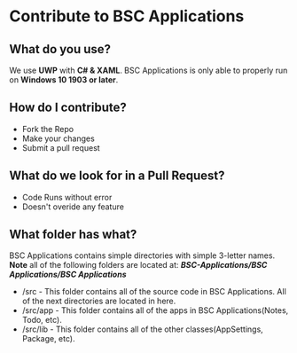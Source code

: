 # Contribute to BSC Applications

## What do you use?
We use **UWP** with **C# & XAML**. BSC Applications is only able to properly run on **Windows 10 1903 or later**.

## How do I contribute?
- Fork the Repo
- Make your changes
- Submit a pull request

## What do we look for in a Pull Request?
- Code Runs without error
- Doesn't overide any feature

## What folder has what?
BSC Applications contains simple directories with simple 3-letter names.
**Note** all of the following folders are located at: ***BSC-Applications/BSC Applications/BSC Applications***

- /src - This folder contains all of the source code in BSC Applications. All of the next directories are located in here.
- /src/app - This folder contains all of the apps in BSC Applications(Notes, Todo, etc).
- /src/lib - This folder contains all of the other classes(AppSettings, Package, etc).